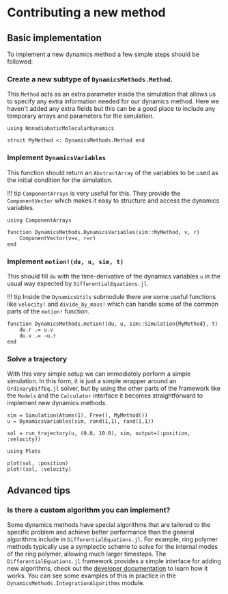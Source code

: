 
# Contributing a new method

## Basic implementation

To implement a new dynamics method a few simple steps should be followed:

### Create a new subtype of `DynamicsMethods.Method`.

This `Method` acts as an extra parameter inside the simulation that allows us to specify
any extra information needed for our dynamics method. Here we haven't added any extra
fields but this can be a good place to include any temporary arrays and parameters
for the simulation.

```@example mymethod
using NonadiabaticMolecularDynamics

struct MyMethod <: DynamicsMethods.Method end
```

### Implement `DynamicsVariables`

This function should return an `AbstractArray` of the variables to be used as the initial
condition for the simulation.

!!! tip
    `ComponentArrays` is very useful for this. They provide the `ComponentVector` which
    makes it easy to structure and access the dynamics variables.

```@example mymethod
using ComponentArrays

function DynamicsMethods.DynamicsVariables(sim::MyMethod, v, r)
    ComponentVector(v=v, r=r)
end
```

### Implement `motion!(du, u, sim, t)`

This should fill `du` with the time-derivative of the dynamics variables `u` in the
usual way expected by `DifferentialEquations.jl`.

!!! tip
    Inside the `DynamicsUtils` submodule there are some useful functions like `velocity!` and
    `divide_by_mass!` which can handle some of the common parts of the `motion!` function.

```@example mymethod
function DynamicsMethods.motion!(du, u, sim::Simulation{MyMethod}, t)
    du.r .= u.v
    du.v .= -u.r
end
```

### Solve a trajectory

With this very simple setup we can immediately perform a simple simulation.
In this form, it is just a simple wrapper around an `OrdinaryDiffEq.jl` solver, but
by using the other parts of the framework like the `Models` and the `Calculator` interface
it becomes straightforward to implement new dynamics methods.

```@example mymethod
sim = Simulation(Atoms(1), Free(), MyMethod())
u = DynamicsVariables(sim, rand(1,1), rand(1,1))

sol = run_trajectory(u, (0.0, 10.0), sim, output=(:position, :velocity))

using Plots

plot(sol, :position)
plot!(sol, :velocity)
```

## Advanced tips

### Is there a custom algorithm you can implement?

Some dynamics methods have special algorithms that are tailored to the specific problem
and achieve better performance than the general algorithms include in
`DifferentialEquations.jl`.
For example, ring polymer methods typically use a symplectic scheme to solve for the
internal modes of the ring polymer, allowing much larger timesteps.
The `DifferentialEquations.jl` framework provides a simple interface for adding new
algorithms, check out the [developer documentation](https://devdocs.sciml.ai/dev/)
to learn how it works.
You can see some examples of this in practice in the `DynamicsMethods.IntegrationAlgorithms` module.
